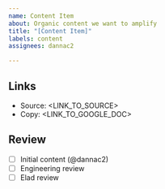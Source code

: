 ```yaml
---
name: Content Item
about: Organic content we want to amplify
title: "[Content Item]"
labels: content
assignees: dannac2

---
```


## Links

* Source: <LINK_TO_SOURCE>
* Copy: <LINK_TO_GOOGLE_DOC>

## Review

- [ ] Initial content (@dannac2)
- [ ] Engineering review
- [ ] Elad review
